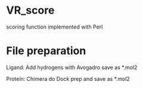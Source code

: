 VR_score
========

scoring function implemented with Perl

File preparation
========

Ligand:
Add hydrogens with Avogadro save as *.mol2

Protein:
Chimera  do Dock prep and save as *.mol2

